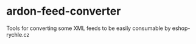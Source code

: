 # ardon-feed-converter
Tools for converting some XML feeds to be easily consumable by eshop-rychle.cz
